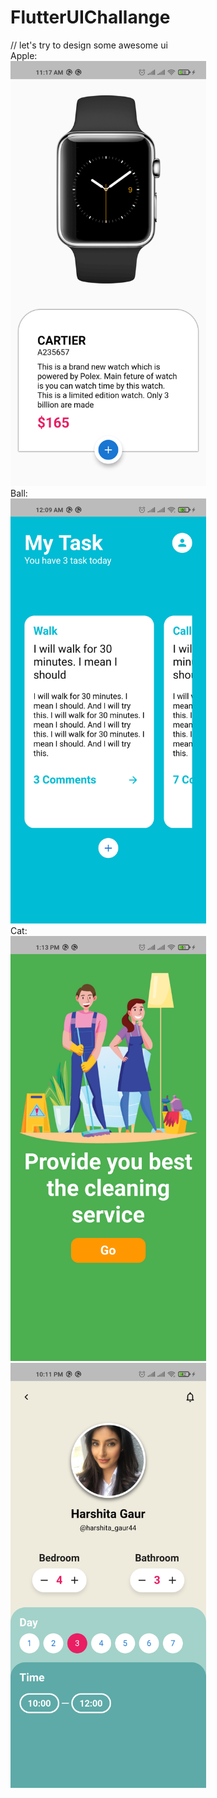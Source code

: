 # FlutterUIChallange
// let's try to design some awesome ui
</br>
Apple:
</br>
<img src="https://raw.githubusercontent.com/thetahmeed/FlutterUIChallange/main/apple/apple.png" height="680">
</br>
Ball:
</br>
<img src="https://raw.githubusercontent.com/thetahmeed/FlutterUIChallange/main/apple/ball.png" height="680">
</br>
Cat:
</br>
<img src="https://github.com/thetahmeed/FlutterUIChallange/blob/main/apple/cat_a.png" height="680">
</br>
<img src="https://github.com/thetahmeed/FlutterUIChallange/blob/main/apple/cat_b.png" height="680">
</br>
